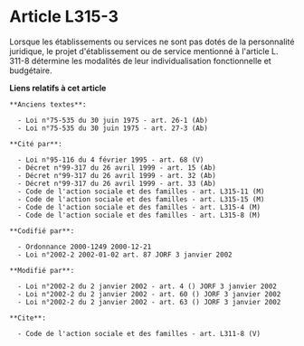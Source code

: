 # Article L315-3

Lorsque les établissements ou services ne sont pas dotés de la personnalité juridique, le projet d'établissement ou de
service mentionné à l'article L. 311-8 détermine les modalités de leur individualisation fonctionnelle et budgétaire.

**Liens relatifs à cet article**

	**Anciens textes**:

	  - Loi n°75-535 du 30 juin 1975 - art. 26-1 (Ab)
	  - Loi n°75-535 du 30 juin 1975 - art. 27-3 (Ab)

	**Cité par**:

	  - Loi n°95-116 du 4 février 1995 - art. 68 (V)
	  - Décret n°99-317 du 26 avril 1999 - art. 15 (Ab)
	  - Décret n°99-317 du 26 avril 1999 - art. 32 (Ab)
	  - Décret n°99-317 du 26 avril 1999 - art. 33 (Ab)
	  - Code de l'action sociale et des familles - art. L315-11 (M)
	  - Code de l'action sociale et des familles - art. L315-15 (M)
	  - Code de l'action sociale et des familles - art. L315-4 (M)
	  - Code de l'action sociale et des familles - art. L315-8 (M)

	**Codifié par**:

	  - Ordonnance 2000-1249 2000-12-21
	  - Loi n°2002-2 2002-01-02 art. 87 JORF 3 janvier 2002

	**Modifié par**:

	  - Loi n°2002-2 du 2 janvier 2002 - art. 4 () JORF 3 janvier 2002
	  - Loi n°2002-2 du 2 janvier 2002 - art. 60 () JORF 3 janvier 2002
	  - Loi n°2002-2 du 2 janvier 2002 - art. 63 () JORF 3 janvier 2002

	**Cite**:

	  - Code de l'action sociale et des familles - art. L311-8 (V)
